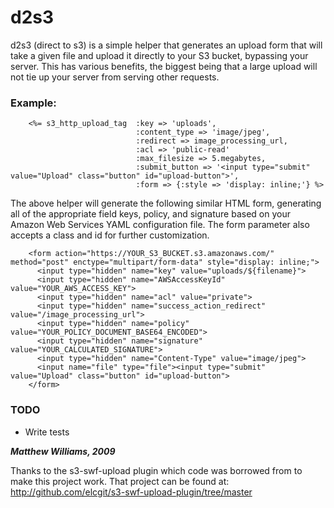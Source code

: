 # **d2s3**


d2s3 (direct to s3) is a simple helper that generates an upload form that will take a given file and upload it directly to your S3 bucket, bypassing your server.  This has various benefits, the biggest being that a large upload will not tie up your server from serving other requests.

### Example:

		<%= s3_http_upload_tag 	:key => 'uploads', 
								:content_type => 'image/jpeg', 
								:redirect => image_processing_url,
								:acl => 'public-read' 
								:max_filesize => 5.megabytes,
								:submit_button => '<input type="submit" value="Upload" class="button" id="upload-button">',
								:form => {:style => 'display: inline;'} %>

The above helper will generate the following similar HTML form, generating all of the appropriate field keys, policy, and signature based on your Amazon Web Services YAML configuration file.  The form parameter also accepts a class and id for further customization.  

		<form action="https://YOUR_S3_BUCKET.s3.amazonaws.com/" method="post" enctype="multipart/form-data" style="display: inline;">
		  <input type="hidden" name="key" value="uploads/${filename}">
		  <input type="hidden" name="AWSAccessKeyId" value="YOUR_AWS_ACCESS_KEY"> 
		  <input type="hidden" name="acl" value="private"> 
		  <input type="hidden" name="success_action_redirect" value="/image_processing_url">
		  <input type="hidden" name="policy" value="YOUR_POLICY_DOCUMENT_BASE64_ENCODED">
		  <input type="hidden" name="signature" value="YOUR_CALCULATED_SIGNATURE">
		  <input type="hidden" name="Content-Type" value="image/jpeg">
		  <input name="file" type="file"><input type="submit" value="Upload" class="button" id="upload-button">
		</form>
		

### **TODO**
* Write tests 

_**Matthew Williams, 2009**_

Thanks to the s3-swf-upload plugin which code was borrowed from to make this project work.  That project can be found at: http://github.com/elcgit/s3-swf-upload-plugin/tree/master
